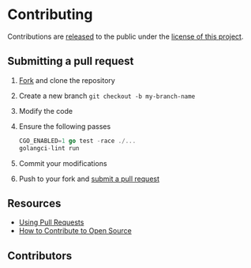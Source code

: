# Contributing

Contributions are [released](https://help.github.com/articles/github-terms-of-service/#6-contributions-under-repository-license) to the public under the [license of this project](../LICENSE).

## Submitting a pull request

1. [Fork](https://github.com/qdm12/dalzinker/fork) and clone the repository
1. Create a new branch `git checkout -b my-branch-name`
1. Modify the code
1. Ensure the following passes

    ```go
    CGO_ENABLED=1 go test -race ./...
    golangci-lint run
    ```

1. Commit your modifications
1. Push to your fork and [submit a pull request](https://github.com/qdm12/dalzinker/compare)

## Resources

- [Using Pull Requests](https://help.github.com/articles/about-pull-requests/)
- [How to Contribute to Open Source](https://opensource.guide/how-to-contribute/)

## Contributors

